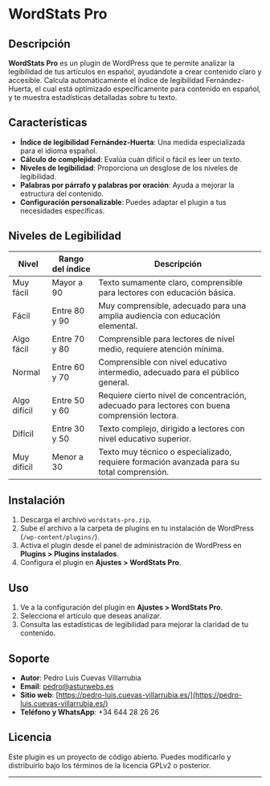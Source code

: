 # WordStats Pro

## Descripción

**WordStats Pro** es un plugin de WordPress que te permite analizar la legibilidad de tus artículos en español, ayudándote a crear contenido claro y accesible. Calcula automáticamente el índice de legibilidad Fernández-Huerta, el cual está optimizado específicamente para contenido en español, y te muestra estadísticas detalladas sobre tu texto.

## Características

- **Índice de legibilidad Fernández-Huerta**: Una medida especializada para el idioma español.
- **Cálculo de complejidad**: Evalúa cuán difícil o fácil es leer un texto.
- **Niveles de legibilidad**: Proporciona un desglose de los niveles de legibilidad.
- **Palabras por párrafo y palabras por oración**: Ayuda a mejorar la estructura del contenido.
- **Configuración personalizable**: Puedes adaptar el plugin a tus necesidades específicas.

## Niveles de Legibilidad

| Nivel                 | Rango del índice  | Descripción                                   |
|-----------------------|-------------------|-----------------------------------------------|
| Muy fácil             | Mayor a 90        | Texto sumamente claro, comprensible para lectores con educación básica. |
| Fácil                 | Entre 80 y 90     | Muy comprensible, adecuado para una amplia audiencia con educación elemental. |
| Algo fácil            | Entre 70 y 80     | Comprensible para lectores de nivel medio, requiere atención mínima. |
| Normal                | Entre 60 y 70     | Comprensible con nivel educativo intermedio, adecuado para el público general. |
| Algo difícil          | Entre 50 y 60     | Requiere cierto nivel de concentración, adecuado para lectores con buena comprensión lectora. |
| Difícil               | Entre 30 y 50     | Texto complejo, dirigido a lectores con nivel educativo superior. |
| Muy difícil           | Menor a 30        | Texto muy técnico o especializado, requiere formación avanzada para su total comprensión. |

## Instalación

1. Descarga el archivo `wordstats-pro.zip`.
2. Sube el archivo a la carpeta de plugins en tu instalación de WordPress (`/wp-content/plugins/`).
3. Activa el plugin desde el panel de administración de WordPress en **Plugins > Plugins instalados**.
4. Configura el plugin en **Ajustes > WordStats Pro**.

## Uso

1. Ve a la configuración del plugin en **Ajustes > WordStats Pro**.
2. Selecciona el artículo que deseas analizar.
3. Consulta las estadísticas de legibilidad para mejorar la claridad de tu contenido.

## Soporte

- **Autor**: Pedro Luis Cuevas Villarrubia
- **Email**: [pedro@asturwebs.es](mailto:pedro@asturwebs.es)
- **Sitio web**: [https://pedro-luis.cuevas-villarrubia.es/](https://pedro-luis.cuevas-villarrubia.es/)
- **Teléfono y WhatsApp**: +34 644 28 26 26

## Licencia

Este plugin es un proyecto de código abierto. Puedes modificarlo y distribuirlo bajo los términos de la licencia GPLv2 o posterior.

---

